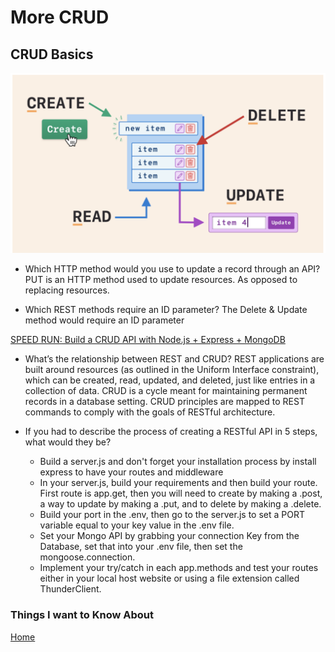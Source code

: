 # More CRUD

## CRUD Basics

![CRUD Operations Explained](Images/CRUD%20Process.png)

- Which HTTP method would you use to update a record through an API?
PUT is an HTTP method used to update resources. As opposed to replacing resources.

- Which REST methods require an ID parameter?
The Delete & Update method would require an ID parameter

[SPEED RUN: Build a CRUD API with Node.js + Express + MongoDB](https://www.youtube.com/watch?v=EzNcBhSv1Wo)

- What’s the relationship between REST and CRUD?
REST applications are built around resources (as outlined in the Uniform Interface constraint), which can be created, read, updated, and deleted, just like entries in a collection of data.
CRUD is a cycle meant for maintaining permanent records in a database setting. CRUD principles are mapped to REST commands to comply with the goals of RESTful architecture.

- If you had to describe the process of creating a RESTful API in 5 steps, what would they be?

  - Build a server.js and don't forget your installation process by install express to have your routes and middleware
  - In your server.js, build your requirements and then build your route. First route is app.get, then you will need to create by making a .post, a way to update by making a .put, and to delete by making a .delete.
  - Build your port in the .env, then go to the server.js to set a PORT variable equal to your key value in the .env file.
  - Set your Mongo API by grabbing your connection Key from the Database, set that into your .env file, then set the mongoose.connection.
  - Implement your try/catch in each app.methods and test your routes either in your local host website or using a file extension called ThunderClient.
  
### Things I want to Know About

[Home](https://keelen-fisher.github.io/new-repository/)
